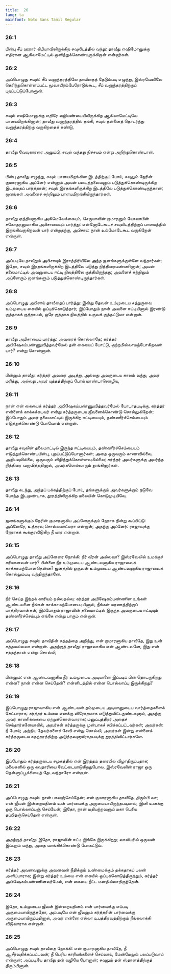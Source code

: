 ```yaml
---
title:  26
lang: ta
mainfont: Noto Sans Tamil Regular
---
```


###  26:1

பின்பு சீப் ஊரார் கிபியாவிலிருக்கிற சவுலிடத்தில் வந்து: தாவீது எஷிமோனுக்கு எதிரான ஆகிலாமேட்டில் ஒளித்துக்கொண்டிருக்கிறான் என்றார்கள்.

###  26:2

அப்பொழுது சவுல்: சீப் வனாந்தரத்திலே தாவீதைத் தேடும்படி எழுந்து, இஸ்ரவேலிலே தெரிந்துகொள்ளப்பட்ட மூவாயிரம்பேரோடுங்கூட, சீப் வனாந்தரத்திற்குப் புறப்பட்டுப்போனான்.

###  26:3

சவுல் எஷிமோனுக்கு எதிரே வழியண்டையிலிருக்கிற ஆகிலாமேட்டிலே பாளயமிறங்கினான்; தாவீது வனாந்தரத்தில் தங்கி, சவுல் தன்னைத் தொடர்ந்து வனாந்தரத்திற்கு வருகிறதைக் கண்டு,

###  26:4

தாவீது வேவுகாரரை அனுப்பி, சவுல் வந்தது நிச்சயம் என்று அறிந்துகொண்டான்.

###  26:5

பின்பு தாவீது எழுந்து, சவுல் பாளயமிறங்கின இடத்திற்குப் போய், சவுலும் நேரின் குமாரனாகிய அப்னேர் என்னும் அவன் படைத்தலைவனும் படுத்துக்கொண்டிருக்கிற இடத்தைப் பார்த்தான்; சவுல் இரதங்களிருக்கிற இடத்திலே படுத்துக்கொண்டிருந்தான்; ஜனங்கள் அவனைச் சுற்றிலும் பாளயமிறங்கியிருந்தார்கள்.

###  26:6

தாவீது ஏத்தியனாகிய அகிமெலேக்கையும், செருயாவின் குமாரனும் யோவாபின் சகோதரனுமாகிய அபிசாயையும் பார்த்து: என்னோடேகூடச் சவுலிடத்திற்குப் பாளயத்தில் இறங்கிவருகிறவன் யார் என்றதற்கு, அபிசாய்: நான் உம்மோடேகூட வருகிறேன் என்றான்.

###  26:7

அப்படியே தாவீதும் அபிசாயும் இராத்திரியிலே அந்த ஜனங்களுக்குள்ளே வந்தார்கள்; இதோ, சவுல் இரதங்களிருக்கிற இடத்திலே படுத்து நித்திரைபண்ணினான்; அவன் தலைமாட்டில் அவனுடைய ஈட்டி நிலத்திலே குத்தியிருந்தது; அவனைச் சுற்றிலும் அப்னேரும் ஜனங்களும் படுத்துக்கொண்டிருந்தார்கள்.

###  26:8

அப்பொழுது அபிசாய் தாவீதைப் பார்த்து: இன்று தேவன் உம்முடைய சத்துருவை உம்முடைய கையில் ஒப்புக்கொடுத்தார்; இப்போதும் நான் அவனை ஈட்டியினால் இரண்டு குத்தாகக் குத்தாமல், ஒரே குத்தாக நிலத்தில் உருவக் குத்தட்டுமா என்றான்.

###  26:9

தாவீது அபிசாயைப் பார்த்து: அவரைக் கொல்லாதே; கர்த்தர் அபிஷேகம்பண்ணுவித்தவர்மேல் தன் கையைப் போட்டு, குற்றமில்லாமற்போகிறவன் யார்? என்று சொன்னான்.

###  26:10

பின்னும் தாவீது: கர்த்தர் அவரை அடித்து, அல்லது அவருடைய காலம் வந்து, அவர் மரித்து, அல்லது அவர் யுத்தத்திற்குப் போய் மாண்டாலொழிய,

###  26:11

நான் என் கையைக் கர்த்தர் அபிஷேகம்பண்ணுவித்தவர்மேல் போடாதபடிக்கு, கர்த்தர் என்னைக் காக்கக்கடவர் என்று கர்த்தருடைய ஜீவனைக்கொண்டு சொல்லுகிறேன்; இப்போதும் அவர் தலைமாட்டில் இருக்கிற ஈட்டியையும், தண்ணீர்ச்செம்பையும் எடுத்துக்கொண்டு போவோம் என்றான்.

###  26:12

தாவீது சவுலின் தலைமாட்டில் இருந்த ஈட்டியையும், தண்ணீர்ச்செம்பையும் எடுத்துக்கொண்டபின்பு, புறப்பட்டுப்போனார்கள்; அதை ஒருவரும் காணவில்லை, அறியவுமில்லை, ஒருவரும் விழித்துக்கொள்ளவுமில்லை; கர்த்தர் அவர்களுக்கு அயர்ந்த நித்திரை வருவித்ததினால், அவர்களெல்லாரும் தூங்கினார்கள்.

###  26:13

தாவீது கடந்து, அந்தப் பக்கத்திற்குப் போய், தங்களுக்கும் அவர்களுக்கும் நடுவே போந்த இடமுண்டாக, தூரத்திலிருக்கிற மலையின் கொடுமுடியிலே,

###  26:14

ஜனங்களுக்கும் நேரின் குமாரனாகிய அப்னேருக்கும் நேராக நின்று கூப்பிட்டு: அப்னேரே, உத்தரவு சொல்லமாட்டீரா என்றான்; அதற்கு அப்னேர்: ராஜாவுக்கு நேராகக் கூக்குரலிடுகிற நீ யார் என்றான்.

###  26:15

அப்பொழுது தாவீது அப்னேரை நோக்கி: நீர் வீரன் அல்லவா? இஸ்ரவேலில் உமக்குச் சரியானவன் யார்? பின்னை நீர் உம்முடைய ஆண்டவனாகிய ராஜாவைக் காக்காமற்போனதென்ன? ஜனத்தில் ஒருவன் உம்முடைய ஆண்டவனாகிய ராஜாவைக் கொல்லும்படி வந்திருந்தானே.

###  26:16

நீர் செய்த இந்தக் காரியம் நல்லதல்ல; கர்த்தர் அபிஷேகம்பண்ணின உங்கள் ஆண்டவனை நீங்கள் காக்காமற்போனபடியினால், நீங்கள் மரணத்திற்குப் பாத்திரவான்கள்; இப்போதும் ராஜாவின் தலைமாட்டில் இருந்த அவருடைய ஈட்டியும் தண்ணீர்ச்செம்பும் எங்கே என்று பாரும் என்றான்.

###  26:17

அப்பொழுது சவுல்: தாவீதின் சத்தத்தை அறிந்து, என் குமாரனாகிய தாவீதே, இது உன் சத்தமல்லவா என்றான். அதற்குத் தாவீது: ராஜாவாகிய என் ஆண்டவனே, இது என் சத்தந்தான் என்று சொல்லி,

###  26:18

பின்னும்: என் ஆண்டவனாகிய நீர் உம்முடைய அடியானை இப்படிப் பின் தொடருகிறது என்ன? நான் என்ன செய்தேன்? என்னிடத்தில் என்ன பொல்லாப்பு இருக்கிறது?

###  26:19

இப்பொழுது ராஜாவாகிய என் ஆண்டவன் தம்முடைய அடியானுடைய வார்த்தைகளைக் கேட்பாராக; கர்த்தர் உம்மை எனக்கு விரோதமாக எடுத்துவிட்டதுண்டானால், அதற்கு அவர் காணிக்கையை ஏற்றுக்கொள்வாராக; மனுப்புத்திரர் அதைச் செய்தார்களேயாகில், அவர்கள் கர்த்தருக்கு முன்பாகச் சபிக்கப்பட்டவர்கள்; அவர்கள்: நீ போய்; அந்நிய தேவர்களைச் சேவி என்று சொல்லி, அவர்கள் இன்று என்னைக் கர்த்தருடைய சுதந்தரத்திற்கு அடுத்தவனாயிராதபடிக்கு துரத்திவிட்டார்களே.

###  26:20

இப்போதும் கர்த்தருடைய சமுகத்தில் என் இரத்தம் தரையில் விழாதிருப்பதாக; மலைகளில் ஒரு கவுதாரியை வேட்டையாடுகிறதுபோல, இஸ்ரவேலின் ராஜா ஒரு தெள்ளுப்பூச்சியைத் தேடவந்தாரோ என்றான்.

###  26:21

அப்பொழுது சவுல்: நான் பாவஞ்செய்தேன்; என் குமாரனாகிய தாவீதே, திரும்பி வா; என் ஜீவன் இன்றையதினம் உன் பார்வைக்கு அருமையாயிருந்தபடியால், இனி உனக்கு ஒரு பொல்லாப்புஞ் செய்யேன்; இதோ, நான் மதியற்றவனாய் மகா பெரிய தப்பிதஞ்செய்தேன் என்றான்.

###  26:22

அதற்குத் தாவீது: இதோ, ராஜாவின் ஈட்டி இங்கே இருக்கிறது; வாலிபரில் ஒருவன் இப்புறம் வந்து, அதை வாங்கிக்கொண்டு போகட்டும்.

###  26:23

கர்த்தர் அவனவனுக்கு அவனவன் நீதிக்கும் உண்மைக்கும் தக்கதாகப் பலன் அளிப்பாராக; இன்று கர்த்தர் உம்மை என் கையில் ஒப்புக்கொடுத்திருந்தும், கர்த்தர் அபிஷேகம்பண்ணினவர்மேல், என் கையை நீட்ட மனதில்லாதிருந்தேன்.

###  26:24

இதோ, உம்முடைய ஜீவன் இன்றையதினம் என் பார்வைக்கு எப்படி அருமையாயிருந்ததோ, அப்படியே என் ஜீவனும் கர்த்தரின் பார்வைக்கு அருமையாயிருப்பதினால், அவர் என்னை எல்லா உபத்திரவத்திற்கும் நீங்கலாக்கி விடுவாராக என்றான்.

###  26:25

அப்பொழுது சவுல் தாவீதை நோக்கி: என் குமாரனாகிய தாவீதே, நீ ஆசீர்வதிக்கப்பட்டவன்; நீ பெரிய காரியங்களைச் செய்வாய், மேன்மேலும் பலப்படுவாய் என்றான்; அப்படியே தாவீது தன் வழியே போனான்; சவுலும் தன் ஸ்தானத்திற்குத் திரும்பினான்.

